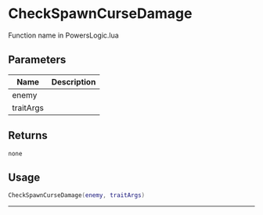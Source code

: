 # CheckSpawnCurseDamage

Function name in PowersLogic.lua

## Parameters

| Name      | Description |
| --------- | ----------- |
| enemy     |             |
| traitArgs |             |

## Returns

`none`

## Usage

```lua
CheckSpawnCurseDamage(enemy, traitArgs)
```

---
